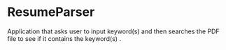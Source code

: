 # ResumeParser
Application that asks user to input keyword(s) and then searches the PDF file to see if it contains the keyword(s) .
